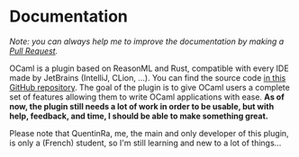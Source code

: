 # Documentation

<i>

Note: you can always help me to improve the documentation by making a [Pull Request](https://github.com/QuentinRa/intellij-ocaml/docs).

</i>

OCaml is a plugin based on ReasonML and Rust, compatible with every IDE made by JetBrains (IntelliJ, CLion, ...). You can find the source code [in this GitHub repository](https://github.com/QuentinRa/intellij-ocaml). The goal of the plugin is to give OCaml users a complete set of features allowing them to write OCaml applications with ease. **As of now, the plugin still needs a lot of work in order to be usable, but with help, feedback, and time, I should be able to make something great.**

Please note that QuentinRa, me, the main and only developer of this plugin, is only a (French) student, so I'm still learning and new to a lot of things...